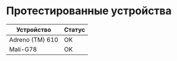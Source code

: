 # Протестированные устройства

| Устройство     | Статус |
| -------------- | ------ |
|Adreno (TM) 610 | OK     |
|Mali-G78        | OK     |
